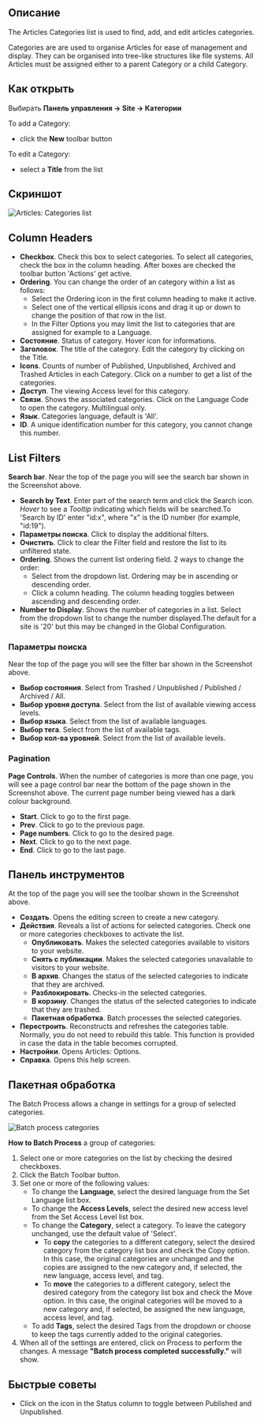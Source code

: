 <!-- Filename: Help4.x:Articles:_Categories / Display title: Материалы: Категории -->

## Описание

The Articles Categories list is used to find, add, and edit articles
categories.

Categories are are used to organise Articles for ease of management and
display. They can be organised into tree-like structures like file
systems. All Articles must be assigned either to a parent Category or a
child Category.

## Как открыть
Выбирать **Панель управления → Site → Категории**

To add a Category:

- click the **New** toolbar button

To edit a Category:

- select a **Title** from the list

## Скриншот

![Articles: Categories list](../../../ru/images/articles/articles-categories-list.png "Articles: Categories list")

## Column Headers

- **Checkbox**. Check this box to select categories. To select all
  categories, check the box in the column heading. After boxes are
  checked the toolbar button 'Actions' get active.
- **Ordering**. You can change the order of an category within a list as
  follows:
  - Select the Ordering icon <i class="fa-solid fa-sort"></i> in the first
  column heading to make it active.
  - Select one of the vertical ellipsis icons <span class="icon-ellipsis-v"></span>
 and drag it up or down to change the
    position of that row in the list.
  - In the Filter Options you may limit the list to categories that are
    assigned for example to a Language.
- **Состояние**. Status of category. Hover icon for informations.
- **Заголовок**. The title of the category. Edit the category by
  clicking on the Title.
- **Icons**. Counts of number of Published, Unpublished, Archived and
  Trashed Articles in each Category. Click on a number to get a list of
  the categories.
- **Доступ**. The viewing Access level  for this category.
- **Связи**. Shows the associated categories. Click on the Language Code
  to open the category. Multilingual only.
- **Язык**. Categories language, default is 'All'.
- **ID**. A unique identification number for this category, you cannot
  change this number.

## List Filters

**Search bar**. Near the top of the page you will see the search bar
shown in the Screenshot above.

- **Search by Text**. Enter part of the search term and click the Search
  icon. *Hover* to see a *Tooltip* indicating which fields will be
  searched.To 'Search by ID' enter "id:x", where "x" is the ID number
  (for example, "id:19").
- **Параметры поиска**. Click to display the additional filters.
- **Очистить**. Click to clear the Filter field and restore the list to
  its unfiltered state.
- **Ordering**. Shows the current list ordering field. 2 ways to change
  the order:
  - Select from the dropdown list. Ordering may be in ascending or
    descending order.
  - Click a column heading. The column heading toggles between ascending
    and descending order.
- **Number to Display**. Shows the number of categories in a list.
  Select from the dropdown list to change the number displayed.The
  default for a site is '20' but this may be changed in the Global Configuration.

### Параметры поиска

Near the top of the page you will see the filter bar shown in the
Screenshot above.

- **Выбор состояния**. Select from Trashed / Unpublished / Published /
  Archived / All.
- **Выбор уровня доступа**. Select from the list of available viewing
  access levels.
- **Выбор языка**. Select from the list of available languages.
- **Выбор тега**. Select from the list of available tags.
- **Выбор кол-ва уровней**. Select from the list of available levels.

### Pagination

**Page Controls**. When the number of categories is more than one page,
you will see a page control bar near the bottom of the page shown in the
Screenshot above. The current page number being viewed
has a dark colour background.

- **Start**. Click to go to the first page.
- **Prev**. Click to go to the previous page.
- **Page numbers**. Click to go to the desired page.
- **Next**. Click to go to the next page.
- **End**. Click to go to the last page.

## Панель инструментов

At the top of the page you will see the toolbar shown in the
Screenshot above.

- **Создать**. Opens the editing screen to create a new category.
- **Действия**. Reveals a list of actions for selected categories. Check
  one or more categories checkboxes to activate the list.
  - **Опубликовать**. Makes the selected categories available to
    visitors to your website.
  - **Снять с публикации**. Makes the selected categories unavailable to
    visitors to your website.
  - **В архив**. Changes the status of the selected categories to
    indicate that they are archived.
  - **Разблокировать**. Checks-in the selected categories.
  - **В корзину**. Changes the status of the selected categories to
    indicate that they are trashed.
  - **Пакетная обработка**. Batch processes the selected categories.
- **Перестроить**. Reconstructs and refreshes the categories table.
  Normally, you do not need to rebuild this table. This function is
  provided in case the data in the table becomes corrupted.
- **Настройки**. Opens Articles: Options.
- **Справка**. Opens this help screen.

## Пакетная обработка

The Batch Process allows a change in settings for a group of selected
categories.

![Batch process categories](../../../ru/images/articles/articles-categories-batch.png "Batch process categories")

**How to Batch Process** a group of categories:

1.  Select one or more categories on the list by checking the desired
    checkboxes.
2.  Click the Batch Toolbar button.
3.  Set one or more of the following values:
    - To change the **Language**, select the desired language from the
      Set Language list box.
    - To change the **Access Levels**, select the desired new access
      level from the Set Access Level list box.
    - To change the **Category**, select a category. To leave the
      category unchanged, use the default value of 'Select'.
      - To **copy** the categories to a different category, select the
        desired category from the category list box and check the Copy
        option. In this case, the original categories are unchanged and
        the copies are assigned to the new category and, if selected,
        the new language, access level, and tag.
      - To **move** the categories to a different category, select the
        desired category from the category list box and check the Move
        option. In this case, the original categories will be moved to a
        new category and, if selected, be assigned the new language,
        access level, and tag.
    - To add **Tags**, select the desired Tags from the dropdown or
      choose to keep the tags currently added to the original
      categories.
4.  When all of the settings are entered, click on Process to perform
    the changes. A message **"Batch process completed successfully."**
    will show.

## Быстрые советы

- Click on the icon in the Status column to toggle between Published and
  Unpublished.
